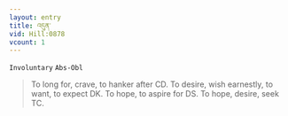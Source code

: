 ```yaml
---
layout: entry
title: འདུན་
vid: Hill:0878
vcount: 1
---
```

`Involuntary` `Abs-Obl`
> To long for, crave, to hanker after CD\.
 To desire, wish earnestly, to want, to expect DK\.
 To hope, to aspire for DS\.
 To hope, desire, seek TC\.

